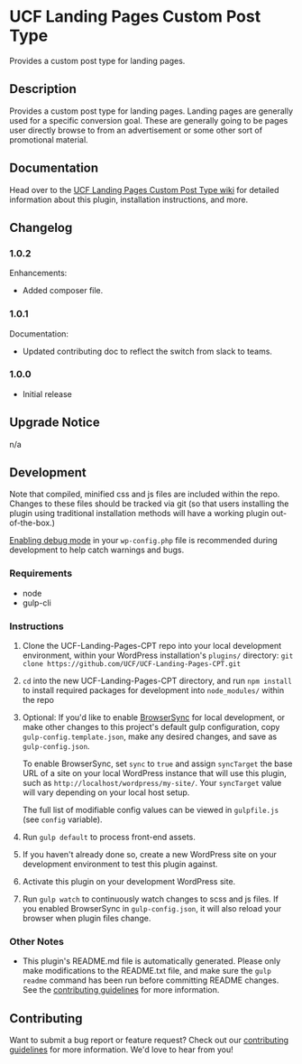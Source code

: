 # UCF Landing Pages Custom Post Type #

Provides a custom post type for landing pages.


## Description ##

Provides a custom post type for landing pages. Landing pages are generally used for a specific conversion goal. These are generally going to be pages user directly browse to from an advertisement or some other sort of promotional material.


## Documentation ##

Head over to the [UCF Landing Pages Custom Post Type wiki](https://github.com/UCF/UCF-Landing-Pages-CPT/wiki) for detailed information about this plugin, installation instructions, and more.


## Changelog ##

### 1.0.2 ###
Enhancements:
* Added composer file.

### 1.0.1 ###
Documentation:
* Updated contributing doc to reflect the switch from slack to teams.

### 1.0.0 ###
* Initial release


## Upgrade Notice ##

n/a


## Development ##

Note that compiled, minified css and js files are included within the repo.  Changes to these files should be tracked via git (so that users installing the plugin using traditional installation methods will have a working plugin out-of-the-box.)

[Enabling debug mode](https://codex.wordpress.org/Debugging_in_WordPress) in your `wp-config.php` file is recommended during development to help catch warnings and bugs.

### Requirements ###
* node
* gulp-cli

### Instructions ###
1. Clone the UCF-Landing-Pages-CPT repo into your local development environment, within your WordPress installation's `plugins/` directory: `git clone https://github.com/UCF/UCF-Landing-Pages-CPT.git`
2. `cd` into the new UCF-Landing-Pages-CPT directory, and run `npm install` to install required packages for development into `node_modules/` within the repo
3. Optional: If you'd like to enable [BrowserSync](https://browsersync.io) for local development, or make other changes to this project's default gulp configuration, copy `gulp-config.template.json`, make any desired changes, and save as `gulp-config.json`.

    To enable BrowserSync, set `sync` to `true` and assign `syncTarget` the base URL of a site on your local WordPress instance that will use this plugin, such as `http://localhost/wordpress/my-site/`.  Your `syncTarget` value will vary depending on your local host setup.

    The full list of modifiable config values can be viewed in `gulpfile.js` (see `config` variable).
3. Run `gulp default` to process front-end assets.
4. If you haven't already done so, create a new WordPress site on your development environment to test this plugin against.
5. Activate this plugin on your development WordPress site.
6. Run `gulp watch` to continuously watch changes to scss and js files. If you enabled BrowserSync in `gulp-config.json`, it will also reload your browser when plugin files change.

### Other Notes ###
* This plugin's README.md file is automatically generated. Please only make modifications to the README.txt file, and make sure the `gulp readme` command has been run before committing README changes.  See the [contributing guidelines](https://github.com/UCF/UCF-Landing-Pages-CPT/blob/master/CONTRIBUTING.md) for more information.


## Contributing ##

Want to submit a bug report or feature request?  Check out our [contributing guidelines](https://github.com/UCF/UCF-Landing-Pages-CPT/blob/master/CONTRIBUTING.md) for more information.  We'd love to hear from you!
